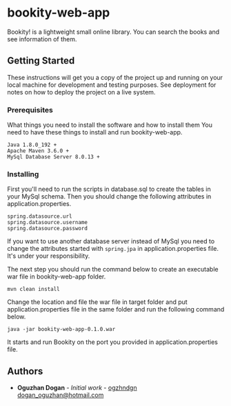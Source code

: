 # bookity-web-app

Bookity! is a lightweight small online library. You can search the books and see information of them.

## Getting Started

These instructions will get you a copy of the project up and running on your local machine for development and testing purposes. See deployment for notes on how to deploy the project on a live system.

### Prerequisites

What things you need to install the software and how to install them
You need to have these things to install and run bookity-web-app.

```
Java 1.8.0_192 +
Apache Maven 3.6.0 +
MySql Database Server 8.0.13 + 
```

### Installing

First you'll need to run the scripts in database.sql to create the tables in your MySql schema.
Then you should change the following attributes in application.properties.

```
spring.datasource.url
spring.datasource.username
spring.datasource.password
```
If you want to use another database server instead of MySql you need to change the attributes started with `spring.jpa` in application.properties file. It's under your responsibility.

The next step you should run the command below to create an executable war file in bookity-web-app folder.
```
mvn clean install
```

Change the location and file the war file in target folder and put application.properties file in the same folder and run the following command below.

```
java -jar bookity-web-app-0.1.0.war
```

It starts and run Bookity on the port you provided in application.properties file.

## Authors

* **Oguzhan Dogan** - *Initial work* - [ogzhndgn](https://github.com/ogzhndgn) dogan_oguzhan@hotmail.com